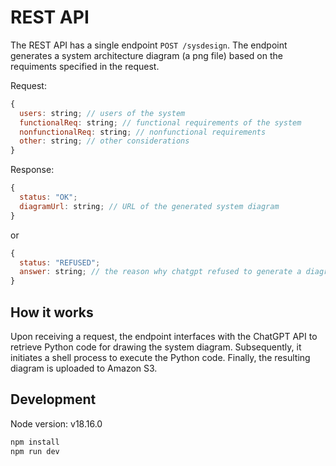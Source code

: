 # REST API

The REST API has a single endpoint `POST /sysdesign`. The endpoint generates a system architecture diagram (a png file) based on the requiments specified in the request.

Request:

```javascript
{
  users: string; // users of the system
  functionalReq: string; // functional requirements of the system
  nonfunctionalReq: string; // nonfunctional requirements
  other: string; // other considerations
}
```

Response:

```javascript
{
  status: "OK";
  diagramUrl: string; // URL of the generated system diagram
}
```

or

```javascript
{
  status: "REFUSED";
  answer: string; // the reason why chatgpt refused to generate a diagram
}
```

## How it works

Upon receiving a request, the endpoint interfaces with the ChatGPT API to retrieve Python code for drawing the system diagram. Subsequently, it initiates a shell process to execute the Python code. Finally, the resulting diagram is uploaded to Amazon S3.

## Development

Node version: v18.16.0

```sh
npm install
npm run dev
```
